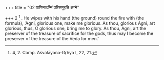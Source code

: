 +++
title = "02 पाणिनाऽग्निं परिसमूहति अग्ने"

+++
2 [^1] . He wipes with his hand (the ground) round the fire with (the formula), 'Agni, glorious one, make me glorious. As thou, glorious Agni, art glorious, thus, O glorious one, bring me to glory. As thou, Agni, art the preserver of the treasure of sacrifice for the gods, thus may I become the preserver of the treasure of the Veda for men.'


[^1]:  4, 2. Comp. Āśvalāyana-Gṛhya I, 22, 21.

